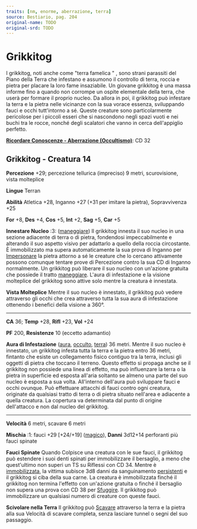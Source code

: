 ```yaml
---
traits: [nm, enorme, aberrazione, terra]
source: Bestiario, pag. 204
original-name: TODO
original-srd: TODO
---
```


# Grikkitog

I grikkitog, noti anche come "terra famelica " , sono strani parassiti del Piano
della Terra che infestano e assumono il controllo di terra, roccia e pietra per
placare la loro fame insaziabile. Un giovane grikkitog è una massa informe fino
a quando non corrompe un ospite elementale della terra, che userà per formare il
proprio nucleo. Da allora in poi, il grikkitog può infestare la terra e la
pietra nelle vicinanze con la sua vorace essenza, sviluppando fauci e occhi
tutt'intorno a sé. Queste creature sono particolarmente pericolose per i piccoli
esseri che si nascondono negli spazi vuoti e nei buchi tra le rocce, nonché
degli scalatori che vanno in cerca dell'appiglio perfetto.

**[Ricordare Conoscenze - Aberrazione (Occultismo)](/azioni/abilita/ricordare-conoscenze)**:
CD 32

## Grikkitog - Creatura 14

**Percezione** +29; percezione tellurica (impreciso) 9 metri, scurovisione,
vista molteplice

**Lingue** Terran

**Abilità** Atletica +28, Inganno +27 (+31 per imitare la pietra), Sopravvivenza
+25

**For** +8, **Des** +4, **Cos** +5, **Int** +2, **Sag** +5, **Car** +5

**Innestare Nucleo** :3: ([maneggiare](/tratti/maneggiare)) Il grikkitog innesta
il suo nucleo in una sezione adiacente di terra o di pietra, fondendosi
impeccabilmente e alterando il suo aspetto visivo per adattarlo a quello della
roccia circostante. È immobilizzato ma supera automaticamente la sua prova di
Inganno per [Impersonare](/azioni/impersonare) la pietra attorno a sé le
creature che lo cercano attivamente possono comunque tentare prove di Percezione
contro la sua CD di Inganno normalmente. Un grikkitog può liberare il suo nucleo
con un'azione gratuita che possiede il tratto [maneggiare](/tratti/maneggiare).
L'aura di infestazione e la visione molteplice del grikkitog sono attive solo
mentre la creatura è innestata.

**Vista Molteplice** Mentre il suo nucleo è innestato, il grikkitog può vedere
attraverso gli occhi che crea attraverso tutta la sua aura di infestazione
ottenendo i benefici della visione a 360°.

---

**CA** 36; **Temp** +28, **Rifl** +23, **Vol** +24

**PF** 200, **Resistenze** 10 (eccetto adamantio)

**Aura di Infestazione** ([aura](/tratti/aura), [occulto](/tratti/occulto),
[terra](/tratti/terra)) 36 metri. Mentre il suo nucleo è innestato, un grikkitog
infesta tutta la terra e la pietra entro 36 metri, fintanto che esiste un
collegamento fisico contiguo tra la terra, inclusi gli oggetti di pietra che
toccano il terreno. Questo effetto si propaga anche se il grikkitog non possiede
una linea di effetto, ma può influenzare la terra o la pietra in superficie ed
esposta all'aria soltanto se almeno una parte del suo nucleo è esposta a sua
volta. All'interno dell'aura può sviluppare fauci e occhi ovunque. Può
effettuare attacchi di fauci contro ogni creatura, originate da qualsiasi tratto
di terra o di pietra situato nell'area e adiacente a quella creatura. La
copertura va determinata dal punto di origine dell'attacco e non dal nucleo del
grikkitog.

---

**Velocità** 6 metri, scavare 6 metri

**Mischia** :1: fauci +29 \[+24/+19] ([magico](/tratti/magico)), **Danni**
3d12+14 perforanti più fauci spinate

**Fauci Spinate** Quando Colpisce una creatura con le sue fauci, il grikkitog
può estendere i suoi denti spinati per immobilizzare il bersaglio, a meno che
quest'ultimo non superi un TS su Riflessi con CD 34. Mentre è
[immobilizzata](/condizioni/immobilizzato), la vittima subisce 3d8 danni da
sanguinamento [persistenti](/condizioni/danno-persistente) e il grikkitog si
ciba della sua carne. La creatura è immobilizzata finché il grikkitog non
termina l'effetto con un'azione gratuita o finché il bersaglio non supera una
prova con CD 38 per [Sfuggire](/azioni/sfuggire). Il grikkitog può immobilizzare
un qualsiasi numero di creature con queste fauci.

**Scivolare nella Terra** Il grikkitog può [Scavare](/azioni/scavare) attraverso
la terra e la pietra alla sua Velocità di scavare completa, senza lasciare
tunnel o segni del suo passaggio.
